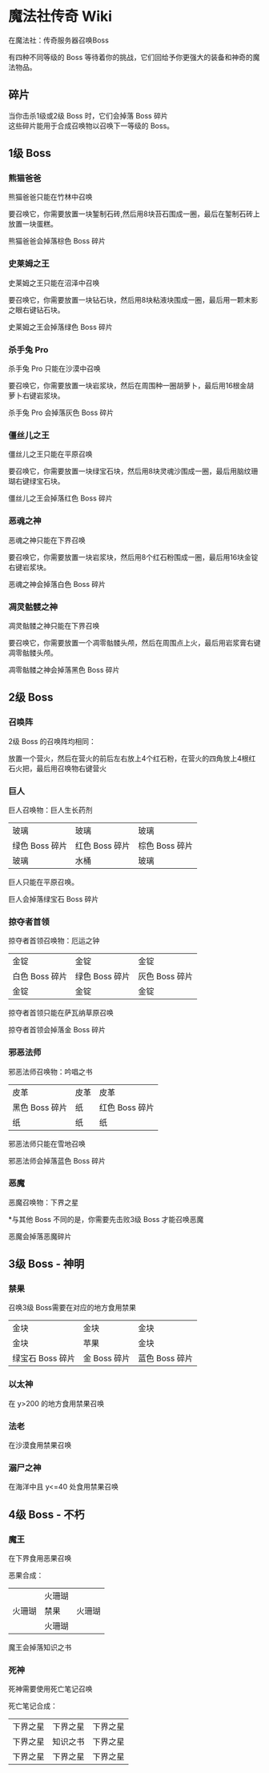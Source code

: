 # 魔法社传奇 Wiki

在魔法社：传奇服务器召唤Boss

有四种不同等级的 Boss 等待着你的挑战，它们回给予你更强大的装备和神奇的魔法物品。

## 碎片

当你击杀1级或2级 Boss 时，它们会掉落 Boss 碎片  
这些碎片能用于合成召唤物以召唤下一等级的 Boss。

## 1级 Boss

### 熊猫爸爸

熊猫爸爸只能在竹林中召唤

要召唤它，你需要放置一块錾制石砖,然后用8块苔石围成一圈，最后在錾制石砖上放置一块蛋糕。

熊猫爸爸会掉落棕色 Boss 碎片

### 史莱姆之王

史莱姆之王只能在沼泽中召唤

要召唤它，你需要放置一块钻石块，然后用8块粘液块围成一圈，最后用一颗末影之眼右键钻石块。

史莱姆之王会掉落绿色 Boss 碎片

### 杀手兔 Pro

杀手兔 Pro 只能在沙漠中召唤

要召唤它，你需要放置一块岩浆块，然后在周围种一圈胡萝卜，最后用16根金胡萝卜右键岩浆块。

杀手兔 Pro 会掉落灰色 Boss 碎片

### 僵丝儿之王

僵丝儿之王只能在平原召唤

要召唤它，你需要放置一块绿宝石块，然后用8块灵魂沙围成一圈，最后用脑纹珊瑚右键绿宝石块。

僵丝儿之王会掉落红色 Boss 碎片

### 恶魂之神

恶魂之神只能在下界召唤

要召唤它，你需要放置一块岩浆块，然后用8个红石粉围成一圈，最后用16块金锭右键岩浆块。

恶魂之神会掉落白色 Boss 碎片

### 凋灵骷髅之神

凋灵骷髅之神只能在下界召唤

要召唤它，你需要放置一个凋零骷髅头颅，然后在周围点上火，最后用岩浆膏右键凋零骷髅头颅。

凋零骷髅之神会掉落黑色 Boss 碎片

## 2级 Boss

### 召唤阵

2级 Boss 的召唤阵均相同：

放置一个营火，然后在营火的前后左右放上4个红石粉，在营火的四角放上4根红石火把，最后用召唤物右键营火

### 巨人

巨人召唤物：巨人生长药剂

|     |     |     |
| --- | --- | --- |
| 玻璃  | 玻璃  | 玻璃  |
| 绿色 Boss 碎片 | 红色 Boss 碎片 | 棕色 Boss 碎片 |
| 玻璃  | 水桶  | 玻璃  |

巨人只能在平原召唤。

巨人会掉落绿宝石 Boss 碎片

### 掠夺者首领

掠夺者首领召唤物：厄运之钟

|     |     |     |
| --- | --- | --- |
| 金锭  | 金锭  | 金锭  |
| 白色 Boss 碎片 | 绿色 Boss 碎片 | 灰色 Boss 碎片 |
| 金锭  | 金锭  | 金锭  |

掠夺者首领只能在萨瓦纳草原召唤

掠夺者首领会掉落金 Boss 碎片

### 邪恶法师

邪恶法师召唤物：吟唱之书

|     |     |     |
| --- | --- | --- |
| 皮革  | 皮革  | 皮革  |
| 黑色 Boss 碎片 | 纸   | 红色 Boss 碎片 |
| 纸   | 纸   | 纸   |

邪恶法师只能在雪地召唤

邪恶法师会掉落蓝色 Boss 碎片

### 恶魔

恶魔召唤物：下界之星

*与其他 Boss 不同的是，你需要先击败3级 Boss 才能召唤恶魔

恶魔会掉落恶魔碎片

## 3级 Boss - 神明

### 禁果

召唤3级 Boss需要在对应的地方食用禁果

|     |     |     |
| --- | --- | --- |
| 金块  | 金块  | 金块  |
| 金块  | 苹果  | 金块  |
| 绿宝石 Boss 碎片 | 金 Boss 碎片 | 蓝色 Boss 碎片 |

### 以太神

在 y>200 的地方食用禁果召唤

### 法老

在沙漠食用禁果召唤

### 溺尸之神

在海洋中且 y<=40 处食用禁果召唤

## 4级 Boss - 不朽

### 魔王

在下界食用恶果召唤

恶果合成：

|     |     |     |
| --- | --- | --- |
|     | 火珊瑚 |     |
| 火珊瑚 | 禁果  | 火珊瑚 |
|     | 火珊瑚 |     |

魔王会掉落知识之书

### 死神

死神需要使用死亡笔记召唤

死亡笔记合成：

|     |     |     |
| --- | --- | --- |
| 下界之星 | 下界之星 | 下界之星 |
| 下界之星 | 知识之书 | 下界之星 |
| 下界之星 | 下界之星 | 下界之星 |
